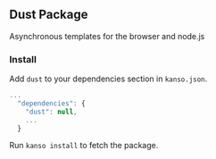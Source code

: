 ## Dust Package

Asynchronous templates for the browser and node.js

### Install

Add `dust` to your dependencies section in `kanso.json`.

```javascript
...
  "dependencies": {
    "dust": null,
    ...
  }
```

Run `kanso install` to fetch the package.